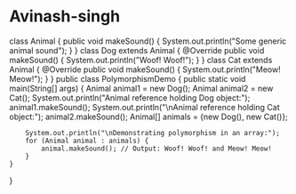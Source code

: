 # Avinash-singh
class Animal {
    public void makeSound() {
         System.out.println("Some generic animal sound");
    }
}
class Dog extends Animal {
    @Override
    public void makeSound() {
        System.out.println("Woof! Woof!");
    }
}
class Cat extends Animal {
    @Override
    public void makeSound() {
        System.out.println("Meow! Meow!");
    }
}
public class PolymorphismDemo {
    public static void main(String[] args) {
        Animal animal1 = new Dog();
        Animal animal2 = new Cat();
        System.out.println("Animal reference holding Dog object:");
        animal1.makeSound();
        System.out.println("\nAnimal reference holding Cat object:");
        animal2.makeSound(); 
        Animal[] animals = {new Dog(), new Cat()};

        System.out.println("\nDemonstrating polymorphism in an array:");
        for (Animal animal : animals) {
            animal.makeSound(); // Output: Woof! Woof! and Meow! Meow!
        }
    }
}

 

